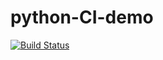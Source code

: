 # python-CI-demo
[![Build Status](https://travis-ci.org/yuy1-kpit/python-CI-demo.svg?branch=master)](https://travis-ci.org/yuy1-kpit/python-CI-demo)
